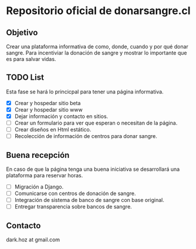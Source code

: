 # Repositorio oficial de donarsangre.cl

## Objetivo

Crear una plataforma informativa de como, donde, cuando y por qué donar sangre.  Para incentiviar la donación de sangre y mostrar lo importante que es para salvar vidas.

##  TODO List
Esta fase se hará lo princicpal para tener una página informativa.

- [x] Crear y hospedar sitio beta
- [x] Crear y hospedar sitio www
- [x] Dejar información y contacto en sitios.
- [ ] Crear un formulario para ver que esperan o necesitan de la página.
- [ ] Crear diseños en Html estático.
- [ ] Recolección de información de centros para donar sangre.

## Buena recepción
En caso de  que la página tenga una buena iniciativa se desarrollará una plataforma para reservar horas.

- [ ] Migración a Django.
- [ ] Comunicarse con centros de donación de sangre.
- [ ] Integración de sistema de banco de sangre con base original.
- [ ] Entregar transparencia sobre bancos de sangre.

## Contacto

dark.hoz at gmail.com
